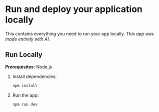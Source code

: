 # Run and deploy your application locally

This contains everything you need to run your app locally.
*This app was made entirely with AI.*

## Run Locally

**Prerequisites:** Node.js

1. Install dependencies:

   ```bash
   npm install
   ```
2. Run the app:

   ```bash
   npm run dev
   ```
